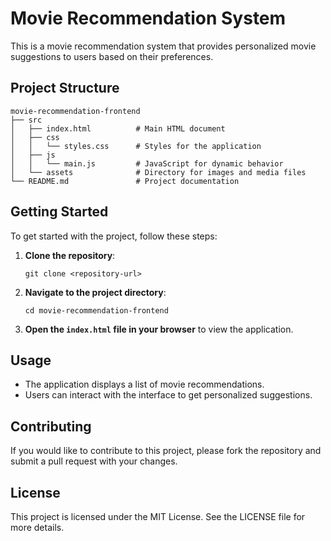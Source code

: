 # Movie Recommendation System

This is a movie recommendation system that provides personalized movie suggestions to users based on their preferences.

## Project Structure

```
movie-recommendation-frontend
├── src
│   ├── index.html          # Main HTML document
│   ├── css
│   │   └── styles.css      # Styles for the application
│   ├── js
│   │   └── main.js         # JavaScript for dynamic behavior
│   └── assets              # Directory for images and media files
└── README.md               # Project documentation
```

## Getting Started

To get started with the project, follow these steps:

1. **Clone the repository**:
   ```
   git clone <repository-url>
   ```

2. **Navigate to the project directory**:
   ```
   cd movie-recommendation-frontend
   ```

3. **Open the `index.html` file in your browser** to view the application.

## Usage

- The application displays a list of movie recommendations.
- Users can interact with the interface to get personalized suggestions.

## Contributing

If you would like to contribute to this project, please fork the repository and submit a pull request with your changes.

## License

This project is licensed under the MIT License. See the LICENSE file for more details.